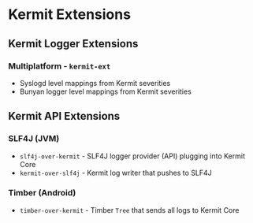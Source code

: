 # Kermit Extensions

## Kermit Logger Extensions 

### Multiplatform - `kermit-ext`

* Syslogd level mappings from Kermit severities
* Bunyan logger level mappings from Kermit severities

## Kermit API Extensions

### SLF4J (JVM)
* `slf4j-over-kermit` - SLF4J logger provider (API) plugging into Kermit Core
* `kermit-over-slf4j` - Kermit log writer that pushes to SLF4J

### Timber (Android)
* `timber-over-kermit` - Timber `Tree` that sends all logs to Kermit Core
